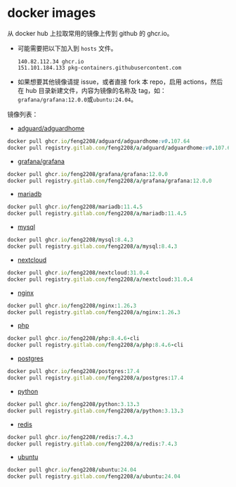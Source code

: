 # docker images
从 docker hub 上拉取常用的镜像上传到 github 的 ghcr.io。

- 可能需要把以下加入到 `hosts` 文件。
  ```
  140.82.112.34 ghcr.io
  151.101.184.133 pkg-containers.githubusercontent.com
  ```
- 如果想要其他镜像请提 issue，或者直接 fork 本 repo，启用 actions，然后在 hub 目录新建文件，内容为镜像的名称及 tag，如：`grafana/grafana:12.0.0`或`ubuntu:24.04`。

镜像列表：
- [adguard/adguardhome](https://github.com/feng2208/docker-images/pkgs/container/adguard%2Fadguardhome)
```ruby
docker pull ghcr.io/feng2208/adguard/adguardhome:v0.107.64
docker pull registry.gitlab.com/feng2208/a/adguard/adguardhome:v0.107.64
```

- [grafana/grafana](https://github.com/feng2208/docker-images/pkgs/container/grafana%2Fgrafana)
```ruby
docker pull ghcr.io/feng2208/grafana/grafana:12.0.0
docker pull registry.gitlab.com/feng2208/a/grafana/grafana:12.0.0
```

- [mariadb](https://github.com/feng2208/docker-images/pkgs/container/mariadb)
```ruby
docker pull ghcr.io/feng2208/mariadb:11.4.5
docker pull registry.gitlab.com/feng2208/a/mariadb:11.4.5
```

- [mysql](https://github.com/feng2208/docker-images/pkgs/container/mysql)
```ruby
docker pull ghcr.io/feng2208/mysql:8.4.3
docker pull registry.gitlab.com/feng2208/a/mysql:8.4.3
```

- [nextcloud](https://github.com/feng2208/docker-images/pkgs/container/nextcloud)
```ruby
docker pull ghcr.io/feng2208/nextcloud:31.0.4
docker pull registry.gitlab.com/feng2208/a/nextcloud:31.0.4
```

- [nginx](https://github.com/feng2208/docker-images/pkgs/container/nginx)
```ruby
docker pull ghcr.io/feng2208/nginx:1.26.3
docker pull registry.gitlab.com/feng2208/a/nginx:1.26.3
```

- [php](https://github.com/feng2208/docker-images/pkgs/container/php)
```ruby
docker pull ghcr.io/feng2208/php:8.4.6-cli
docker pull registry.gitlab.com/feng2208/a/php:8.4.6-cli
```

- [postgres](https://github.com/feng2208/docker-images/pkgs/container/postgres)
```ruby
docker pull ghcr.io/feng2208/postgres:17.4
docker pull registry.gitlab.com/feng2208/a/postgres:17.4
```

- [python](https://github.com/feng2208/docker-images/pkgs/container/python)
```ruby
docker pull ghcr.io/feng2208/python:3.13.3
docker pull registry.gitlab.com/feng2208/a/python:3.13.3
```

- [redis](https://github.com/feng2208/docker-images/pkgs/container/redis)
```ruby
docker pull ghcr.io/feng2208/redis:7.4.3
docker pull registry.gitlab.com/feng2208/a/redis:7.4.3
```

- [ubuntu](https://github.com/feng2208/docker-images/pkgs/container/ubuntu)
```ruby
docker pull ghcr.io/feng2208/ubuntu:24.04
docker pull registry.gitlab.com/feng2208/a/ubuntu:24.04
```

